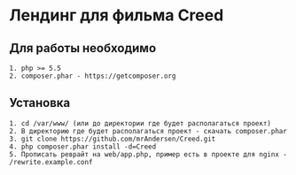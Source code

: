 # Лендинг для фильма Creed

## Для работы необходимо

    1. php >= 5.5
    2. composer.phar - https://getcomposer.org

## Установка

    1. cd /var/www/ (или до директории где будет располагаться проект)
    2. В директорию где будет располагаться проект - скачать composer.phar
    3. git clone https://github.com/mrAndersen/Creed.git
    4. php composer.phar install -d=Creed
    5. Прописать реврайт на web/app.php, пример есть в проекте для nginx - /rewrite.example.conf